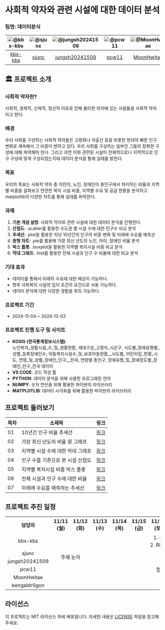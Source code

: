 # 사회적 약자와 관련 시설에 대한 데이터 분석

### 팀명: 데이터분식
|![@kbs-kbs](https://wsrv.nl/?url=avatars.githubusercontent.com/kbs-kbs&w=100&h=100&fit=cover&mask=circle)|![@sjunc](https://wsrv.nl/?url=avatars.githubusercontent.com/sjunc&w=100&h=100&fit=cover&mask=circle)|![@jungsh20241509](https://wsrv.nl/?url=avatars.githubusercontent.com/jungsh20241509&w=100&h=100&fit=cover&mask=circle)|![@pcw11](https://wsrv.nl/?url=avatars.githubusercontent.com/pcw11&w=100&h=100&fit=cover&mask=circle)|![@MoonHwitae](https://wsrv.nl/?url=avatars.githubusercontent.com/MoonHwitae&w=100&h=100&fit=cover&mask=circle)| ![@bengaldr0gon](https://wsrv.nl/?url=avatars.githubusercontent.com/bengaldr0gon&w=100&h=100&fit=cover&mask=circle)| 
|:---:|:---:|:---:|:---:|:---:|:---:|
|[kbs-kbs](https://github.com/kbs-kbs)|[sjunc](https://github.com/sjunc)|[jungsh20241509](https://github.com/jungsh20241509)|[pcw11](https://github.com/pcw11)|[MoonHwitae](https://github.com/MoonHwitae)|[bengaldr0gon](https://github.com/bengaldr0gon) |

## 🏛️ 프로젝트 소개
### 사회적 약자란?
사회적, 경제적, 신체적, 정신적 이유로 인해 불리한 위치에 있는 사람들을 사회적 약자라고 한다. 

### 배경
우리 사회를 구성하는 사회적 약자들은 고령화나 저출산 등을 비롯한 현대의 빠른 인구 변화로 계속해서 그 비중이 변하고 있다. 우리 사회를 구성하는 일부인 그들의 정확한 구성에 대해 파악해야 한다. 그리고 과연 이와 관련된 시설이 전체적으로나 지역적으로 인구 구성에 맞게 구성되었는지에 데이터 분석을 통해 실태를 밝힌다.

### 목표
우리의 목표는 사회적 약자 중 어린이, 노인, 장애인이 총인구에서 차지하는 비율과 지역별 비중을 살펴보고 연관한 복지 시설 비중, 지역별 수요 및 공급 현황을 분석하고 matplotlib의 다양한 차트를 통해 실태를 파악한다. 

### 과제
1. **기본 개념 설명**: 사회적 약자와 관련 시설에 대한 데이터 분석을 진행한다.
2. **산점도**: .scatter를 활용한 수도권 별 시설 수에 대한 인구수 비교 분석
3. **추세선**: .plot을 활용한 지난 10년간의 인구의 비중 변화 및 미래에 수요를 예측선
4. **원형 차트**: .pie를 활용해 가장 최신 년도의 노인, 아이, 장애인 비율 분석
5. **박스 플롯**: .boxplot을 활용한 지역별 복지시설 비중 비교 분석
6. **막대 그래프**: .hist를 활용한 전체 시설과 인구 수 비율에 대한 비교 분석

### 기대 효과
- 데이터를 통해서 미래의 수요에 대한 예상이 가능하다.
- 향후 사회복지 시설의 입지 조건의 요건으로 사용 가능하다. 
- 데이터 분석에 대한 다양한 경험을 취득 가능하다. 

### 프로젝트 기간
- 2024-11-04 ~ 2024-12-03

### 프로젝트 진행 도구 및 사이트

- **KOSIS (한국통계정보시스템)**:  
 노인복지_생활시설_수_및_생활현황, 세대구성_고령자_시군구, 시도별_장애유형별_성별_등록장애인수, 아동복지시설수_및_보호아동현황__시도별, 어린이집_현황_시·도, 연령_및_성별_장애인_인구__전국, 연령별 총인구, 장애유형_및_장애정도별_장애인_인구_전국 데이터
- **VS CODE**: 코드 작성 툴
- **PYTHON**: 데이터 분석을 위해 사용한 프로그래밍 언어
- **NUMPY**: 숫자 연산을 위해 활용한 파이썬의 라이브러리 
- **MATPLOTLIB**: 데이터 시각화를 위해 활용한 파이썬의 라이브러리 






##  프로젝트 둘러보기

|목차|소제목|링크|
|---|---|---|
|01|10년간 인구 비율 추세선|[링크]()|
|02|가장 최신 년도의 비율 원 그래프|[링크]()|
|03|지역별 시설 수에 대한 막대 그래프|[링크]()|
|04|인구 수를 기준으로 본 시설 산점도|[링크]()|
|05|지역별 복지시설 비중 박스 플롯|[링크]()|
|06|전체 시설과 인구 수에 대한 비율|[링크]()|
|07|미래에 수요를 예측하는 추세선|[링크]()|




##  프로젝트 추진 일정
<table>
  <tr>
    <th>담당자</th>
    <th>11/11 (월)</th>
    <th>11/12 (화)</th>
    <th>11/13 (수)</th>
    <th>11/14 (목)</th>
    <th>11/15 (금)</th>
    <th>11/16 (토)</th>
    <th>11/17 (일)</th>
    <th>11/18 (월)</th> 
    <th>11/19 (화)</th>
    <th>11/20 (수)</th>
    <th>11/21 (목)</th>
    <th>11/22 (금)</th>
    <th>11/23 (토)</th>
    <th>11/24 (일)</th>
    <th>11/25 (월)</th>
    <th>11/26 (화)</th>
    <th>11/27 (수)</th>
    <th>11/28 (목)</th>
    <th>11/29 (금)</th>
    <th>11/30 (토)</th>
    <th>12/01 (일)</th>
    <th>12/02 (월)</th>
    <th>12/03 (화)</th>
    <th>12/04 (수)</th>
    <th>12/05 (목)</th>
    <th>12/06 (금)</th>
  </tr>
  <tr>
    <td align="center">kbs-kbs</td>
    <td colspan="2" rowspan="5" align="center">주제 논의</td>
    <td colspan="9" align="center">1. 리포지토리 구조 설계<br>2. README.md 초안 작성</td>
    <td colspan="6" align="center">위키 초안 작성</td>
    <td colspan="12" align="center">1. README.md 작성 및 검토<br>2. 위키 작성 및 검토</td>
  </tr>
  <tr>
    <td align="center">sjunc</td>
    <td colspan="9" rowspan="5" align="center">협업 파이프라인 설계</td>
    <td colspan="6" rowspan="5" align="center">보고서 초안 작성</td>
    <td colspan="12" rowspan="5" align="center">보고서 작성 및 검토</td>
  </tr>
  <tr>
    <td align="center">jungsh20241509</td>
  </tr>
  <tr>
    <td align="center">pcw11</td>
  </tr>
  <tr>
    <td align="center">MoonHwitae</td>
  </tr>
  <tr>
    <td align="center">bengaldr0gon</td>
  </tr>
</table>


##  라이선스

이 프로젝트는 MIT 라이선스 하에 배포됩니다. 자세한 내용은 [LICENSE](https://github.com/sjunc/2024-DA-Team/blob/main/LICENSE) 파일을 참고해 주세요.

